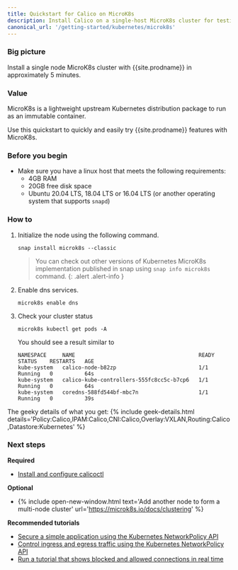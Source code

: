 ```yaml
---
title: Quickstart for Calico on MicroK8s
description: Install Calico on a single-host MicroK8s cluster for testing or development in under 5 minutes.
canonical_url: '/getting-started/kubernetes/microk8s'
---
```


### Big picture

Install a single node MicroK8s cluster with {{site.prodname}} in approximately 5 minutes.

### Value

MicroK8s is a lightweight upstream Kubernetes distribution package to run as an immutable container.

Use this quickstart to quickly and easily try {{site.prodname}} features with MicroK8s.

### Before you begin

- Make sure you have a linux host that meets the following requirements:
  - 4GB RAM
  - 20GB free disk space
  - Ubuntu 20.04 LTS, 18.04 LTS or 16.04 LTS (or another operating system that supports `snapd`)

### How to

1. Initialize the node using the following command.
   
   ```
   snap install microk8s --classic
   ```

   > You can check out other versions of Kubernetes MicroK8s implementation published in snap using `snap info microk8s` command.
   {: .alert .alert-info }

1. Enable dns services.
 
   ```
   microk8s enable dns
   ```

1. Check your cluster status
   
   ```
   microk8s kubectl get pods -A
   ```

   You should see a result similar to

   ```
   NAMESPACE     NAME                                       READY   STATUS    RESTARTS   AGE
   kube-system   calico-node-b82zp                          1/1     Running   0          64s
   kube-system   calico-kube-controllers-555fc8cc5c-b7cp6   1/1     Running   0          64s
   kube-system   coredns-588fd544bf-mbc7n                   1/1     Running   0          39s
   ```

The geeky details of what you get:
{% include geek-details.html details='Policy:Calico,IPAM:Calico,CNI:Calico,Overlay:VXLAN,Routing:Calico,Datastore:Kubernetes' %}

### Next steps

**Required**
- [Install and configure calicoctl]({{site.basurl}}/getting-started/clis/calicoctl/install)

**Optional**
- {% include open-new-window.html text='Add another node to form a multi-node cluster' url='https://microk8s.io/docs/clustering' %}

**Recommended tutorials**
- [Secure a simple application using the Kubernetes NetworkPolicy API]({{site.basurl}}/security/tutorials/kubernetes-policy-basic)
- [Control ingress and egress traffic using the Kubernetes NetworkPolicy API]({{site.basurl}}/security/tutorials/kubernetes-policy-advanced)
- [Run a tutorial that shows blocked and allowed connections in real time]({{site.basurl}}/security/tutorials/kubernetes-policy-demo/kubernetes-demo)
